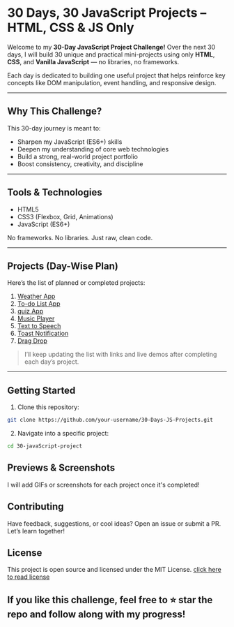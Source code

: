 # 30 Days, 30 JavaScript Projects – HTML, CSS & JS Only

Welcome to my **30-Day JavaScript Project Challenge!** Over the next 30 days, I will build 30 unique and practical mini-projects using only **HTML**, **CSS**, and **Vanilla JavaScript** — no libraries, no frameworks.

Each day is dedicated to building one useful project that helps reinforce key concepts like DOM manipulation, event handling, and responsive design.

---

## Why This Challenge?

This 30-day journey is meant to:
- Sharpen my JavaScript (ES6+) skills
- Deepen my understanding of core web technologies
- Build a strong, real-world project portfolio
- Boost consistency, creativity, and discipline

---

## Tools & Technologies

- HTML5  
- CSS3 (Flexbox, Grid, Animations)  
- JavaScript (ES6+)  

No frameworks. No libraries. Just raw, clean code.

---

## Projects (Day-Wise Plan)

Here’s the list of planned or completed projects:

1. [Weather App](Weather-app) 
2. [To-do List App](To-do-app)  
3. [quiz App](Quiz-app)  
4. [Music Player](music-player-app)
5. [Text to Speech](Text-to-voice-app)
6. [Toast Notification](Tost-notification)
7. [Drag Drop](Drag-and-drop)
> I’ll keep updating the list with links and live demos after completing each day’s project.

---

## Getting Started

1. Clone this repository:
```bash
git clone https://github.com/your-username/30-Days-JS-Projects.git
```

2. Navigate into a specific project:
```bash
cd 30-javaScript-project
```

## Previews & Screenshots

I will add GIFs or screenshots for each project once it's completed!

## Contributing

Have feedback, suggestions, or cool ideas? Open an issue or submit a PR. Let’s learn together!

## License

This project is open source and licensed under the MIT License. [click here to read license](LICENSE)

## If you like this challenge, feel free to ⭐ star the repo and follow along with my progress!
